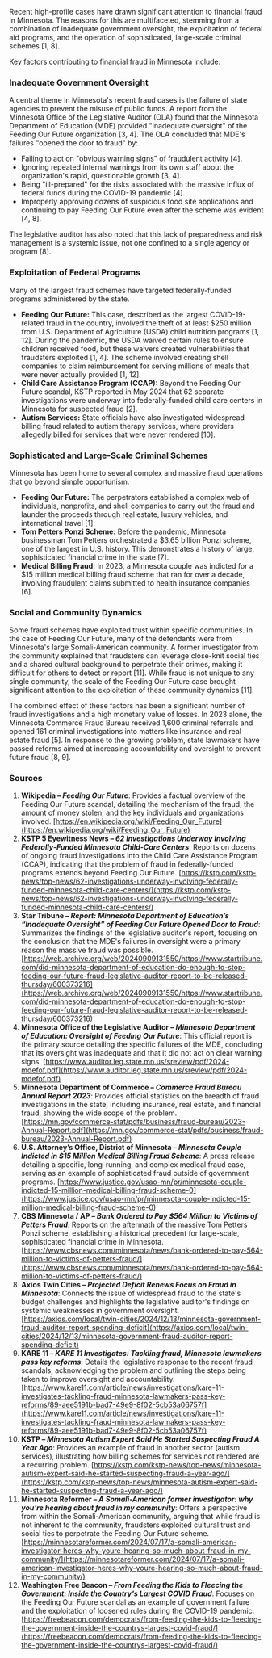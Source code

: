 Recent high-profile cases have drawn significant attention to financial fraud in Minnesota. The reasons for this are multifaceted, stemming from a combination of inadequate government oversight, the exploitation of federal aid programs, and the operation of sophisticated, large-scale criminal schemes [1, 8].

Key factors contributing to financial fraud in Minnesota include:

### Inadequate Government Oversight
A central theme in Minnesota's recent fraud cases is the failure of state agencies to prevent the misuse of public funds. A report from the Minnesota Office of the Legislative Auditor (OLA) found that the Minnesota Department of Education (MDE) provided "inadequate oversight" of the Feeding Our Future organization [3, 4]. The OLA concluded that MDE's failures "opened the door to fraud" by:
*   Failing to act on "obvious warning signs" of fraudulent activity [4].
*   Ignoring repeated internal warnings from its own staff about the organization's rapid, questionable growth [3, 4].
*   Being "ill-prepared" for the risks associated with the massive influx of federal funds during the COVID-19 pandemic [4].
*   Improperly approving dozens of suspicious food site applications and continuing to pay Feeding Our Future even after the scheme was evident [4, 8].

The legislative auditor has also noted that this lack of preparedness and risk management is a systemic issue, not one confined to a single agency or program [8].

### Exploitation of Federal Programs
Many of the largest fraud schemes have targeted federally-funded programs administered by the state.

*   **Feeding Our Future:** This case, described as the largest COVID-19-related fraud in the country, involved the theft of at least $250 million from U.S. Department of Agriculture (USDA) child nutrition programs [1, 12]. During the pandemic, the USDA waived certain rules to ensure children received food, but these waivers created vulnerabilities that fraudsters exploited [1, 4]. The scheme involved creating shell companies to claim reimbursement for serving millions of meals that were never actually provided [1, 12].
*   **Child Care Assistance Program (CCAP):** Beyond the Feeding Our Future scandal, KSTP reported in May 2024 that 62 separate investigations were underway into federally-funded child care centers in Minnesota for suspected fraud [2].
*   **Autism Services:** State officials have also investigated widespread billing fraud related to autism therapy services, where providers allegedly billed for services that were never rendered [10].

### Sophisticated and Large-Scale Criminal Schemes
Minnesota has been home to several complex and massive fraud operations that go beyond simple opportunism.

*   **Feeding Our Future:** The perpetrators established a complex web of individuals, nonprofits, and shell companies to carry out the fraud and launder the proceeds through real estate, luxury vehicles, and international travel [1].
*   **Tom Petters Ponzi Scheme:** Before the pandemic, Minnesota businessman Tom Petters orchestrated a $3.65 billion Ponzi scheme, one of the largest in U.S. history. This demonstrates a history of large, sophisticated financial crime in the state [7].
*   **Medical Billing Fraud:** In 2023, a Minnesota couple was indicted for a $15 million medical billing fraud scheme that ran for over a decade, involving fraudulent claims submitted to health insurance companies [6].

### Social and Community Dynamics
Some fraud schemes have exploited trust within specific communities. In the case of Feeding Our Future, many of the defendants were from Minnesota's large Somali-American community. A former investigator from the community explained that fraudsters can leverage close-knit social ties and a shared cultural background to perpetrate their crimes, making it difficult for others to detect or report [11]. While fraud is not unique to any single community, the scale of the Feeding Our Future case brought significant attention to the exploitation of these community dynamics [11].

The combined effect of these factors has been a significant number of fraud investigations and a high monetary value of losses. In 2023 alone, the Minnesota Commerce Fraud Bureau received 1,600 criminal referrals and opened 161 criminal investigations into matters like insurance and real estate fraud [5]. In response to the growing problem, state lawmakers have passed reforms aimed at increasing accountability and oversight to prevent future fraud [8, 9].

### Sources
1.  **Wikipedia – *Feeding Our Future***: Provides a factual overview of the Feeding Our Future scandal, detailing the mechanism of the fraud, the amount of money stolen, and the key individuals and organizations involved. [https://en.wikipedia.org/wiki/Feeding_Our_Future](https://en.wikipedia.org/wiki/Feeding_Our_Future)
2.  **KSTP 5 Eyewitness News – *62 Investigations Underway Involving Federally‑Funded Minnesota Child‑Care Centers***: Reports on dozens of ongoing fraud investigations into the Child Care Assistance Program (CCAP), indicating that the problem of fraud in federally-funded programs extends beyond Feeding Our Future. [https://kstp.com/kstp-news/top-news/62-investigations-underway-involving-federally-funded-minnesota-child-care-centers/](https://kstp.com/kstp-news/top-news/62-investigations-underway-involving-federally-funded-minnesota-child-care-centers/)
3.  **Star Tribune – *Report: Minnesota Department of Education’s “Inadequate Oversight” of Feeding Our Future Opened Door to Fraud***: Summarizes the findings of the legislative auditor's report, focusing on the conclusion that the MDE's failures in oversight were a primary reason the massive fraud was possible. [https://web.archive.org/web/20240909131550/https://www.startribune.com/did-minnesota-department-of-education-do-enough-to-stop-feeding-our-future-fraud-legislative-auditor-report-to-be-released-thursday/600373216](https://web.archive.org/web/20240909131550/https://www.startribune.com/did-minnesota-department-of-education-do-enough-to-stop-feeding-our-future-fraud-legislative-auditor-report-to-be-released-thursday/600373216)
4.  **Minnesota Office of the Legislative Auditor – *Minnesota Department of Education: Oversight of Feeding Our Future***: This official report is the primary source detailing the specific failures of the MDE, concluding that its oversight was inadequate and that it did not act on clear warning signs. [https://www.auditor.leg.state.mn.us/sreview/pdf/2024-mdefof.pdf](https://www.auditor.leg.state.mn.us/sreview/pdf/2024-mdefof.pdf)
5.  **Minnesota Department of Commerce – *Commerce Fraud Bureau Annual Report 2023***: Provides official statistics on the breadth of fraud investigations in the state, including insurance, real estate, and financial fraud, showing the wide scope of the problem. [https://mn.gov/commerce-stat/pdfs/business/fraud-bureau/2023-Annual-Report.pdf](https://mn.gov/commerce-stat/pdfs/business/fraud-bureau/2023-Annual-Report.pdf)
6.  **U.S. Attorney’s Office, District of Minnesota – *Minnesota Couple Indicted in \$15 Million Medical Billing Fraud Scheme***: A press release detailing a specific, long-running, and complex medical fraud case, serving as an example of sophisticated fraud outside of government programs. [https://www.justice.gov/usao-mn/pr/minnesota-couple-indicted-15-million-medical-billing-fraud-scheme-0](https://www.justice.gov/usao-mn/pr/minnesota-couple-indicted-15-million-medical-billing-fraud-scheme-0)
7.  **CBS Minnesota / AP – *Bank Ordered to Pay \$564 Million to Victims of Petters Fraud***: Reports on the aftermath of the massive Tom Petters Ponzi scheme, establishing a historical precedent for large-scale, sophisticated financial crime in Minnesota. [https://www.cbsnews.com/minnesota/news/bank-ordered-to-pay-564-million-to-victims-of-petters-fraud/](https://www.cbsnews.com/minnesota/news/bank-ordered-to-pay-564-million-to-victims-of-petters-fraud/)
8.  **Axios Twin Cities – *Projected Deficit Renews Focus on Fraud in Minnesota***: Connects the issue of widespread fraud to the state's budget challenges and highlights the legislative auditor's findings on systemic weaknesses in government oversight. [https://axios.com/local/twin-cities/2024/12/13/minnesota-government-fraud-auditor-report-spending-deficit](https://axios.com/local/twin-cities/2024/12/13/minnesota-government-fraud-auditor-report-spending-deficit)
9.  **KARE 11 – *KARE 11 Investigates: Tackling fraud, Minnesota lawmakers pass key reforms***: Details the legislative response to the recent fraud scandals, acknowledging the problem and outlining the steps being taken to improve oversight and accountability. [https://www.kare11.com/article/news/investigations/kare-11-investigates-tackling-fraud-minnesota-lawmakers-pass-key-reforms/89-aee5191b-bad7-49e9-8f02-5cb53a06757f](https://www.kare11.com/article/news/investigations/kare-11-investigates-tackling-fraud-minnesota-lawmakers-pass-key-reforms/89-aee5191b-bad7-49e9-8f02-5cb53a06757f)
10. **KSTP – *Minnesota Autism Expert Said He Started Suspecting Fraud A Year Ago***: Provides an example of fraud in another sector (autism services), illustrating how billing schemes for services not rendered are a recurring problem. [https://kstp.com/kstp-news/top-news/minnesota-autism-expert-said-he-started-suspecting-fraud-a-year-ago/](https://kstp.com/kstp-news/top-news/minnesota-autism-expert-said-he-started-suspecting-fraud-a-year-ago/)
11. **Minnesota Reformer – *A Somali-American former investigator: why you’re hearing about fraud in my community***: Offers a perspective from within the Somali-American community, arguing that while fraud is not inherent to the community, fraudsters exploited cultural trust and social ties to perpetrate the Feeding Our Future scheme. [https://minnesotareformer.com/2024/07/17/a-somali-american-investigator-heres-why-youre-hearing-so-much-about-fraud-in-my-community/](https://minnesotareformer.com/2024/07/17/a-somali-american-investigator-heres-why-youre-hearing-so-much-about-fraud-in-my-community/)
12. **Washington Free Beacon – *From Feeding the Kids to Fleecing the Government: Inside the Country's Largest COVID Fraud***: Focuses on the Feeding Our Future scandal as an example of government failure and the exploitation of loosened rules during the COVID-19 pandemic. [https://freebeacon.com/democrats/from-feeding-the-kids-to-fleecing-the-government-inside-the-countrys-largest-covid-fraud/](https://freebeacon.com/democrats/from-feeding-the-kids-to-fleecing-the-government-inside-the-countrys-largest-covid-fraud/)